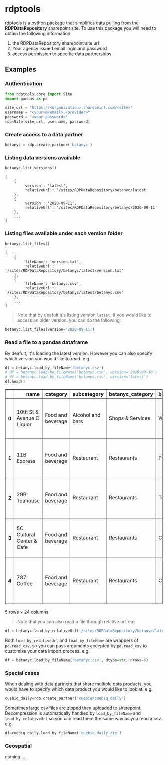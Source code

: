 # rdptools

rdptools is a python package that simplifies data pulling from the **RDPDataRepository** sharepoint site. To use this package you will need to obtain the following information:

1. the RDPDataRepository sharepoint site url
2. Your agency issued email login and password
3. access permission to specific data partnerships

## Examples

### Authentication

```python
from rdptools.core import Site
import pandas as pd

site_url = "https://<organization>.sharepoint.com/<site>"
username = "<your>@<email>.<provider>"
password = "<your password>"
rdp=Site(site_url, username, password)
```

### Create access to a data partner

```python
betanyc = rdp.create_partner('betanyc')
```

### Listing data versions available

```python
betanyc.list_versions()
```

    [
        {
            'version': 'latest',
            'relativeUrl': '/sites/RDPDataRepository/betanyc/latest'
        },
        {
            'version': '2020-09-11',
            'relativeUrl': '/sites/RDPDataRepository/betanyc/2020-09-11'
        },
        ...
    ]

### Listing files available under each version folder

```python
betanyc.list_files()
```

    [
        {
            'fileName': 'version.txt',
            'relativeUrl': '/sites/RDPDataRepository/betanyc/latest/version.txt'
        },
        {
            'fileName': 'betanyc.csv',
            'relativeUrl': '/sites/RDPDataRepository/betanyc/latest/betanyc.csv'
        },
        ...
    ]

> Note that by deafult it's listing version `latest`. If you would like to access an older version. you can do the following:

```python
betanyc.list_files(version='2020-09-11')
```

### Read a file to a pandas dataframe

By deafult, it's loading the latest version. However you can also specify which version you would like to read. e.g.

```python
df = betanyc.load_by_fileName('betanyc.csv')
# df = betanyc.load_by_fileName('betanyc.csv', version='2020-09-10')
# df = betanyc.load_by_fileName('betanyc.csv', version='latest')
df.head()
```

<div>
<style scoped>
    .dataframe tbody tr th:only-of-type {
        vertical-align: middle;
    }

    .dataframe tbody tr th {
        vertical-align: top;
    }

    .dataframe thead th {
        text-align: right;
    }
</style>
<table border="1" class="dataframe">
  <thead>
    <tr style="text-align: right;">
      <th></th>
      <th>name</th>
      <th>category</th>
      <th>subcategory</th>
      <th>betanyc_category</th>
      <th>betanyc_subcategory</th>
      <th>phone</th>
      <th>address</th>
      <th>zipcode</th>
      <th>borough</th>
      <th>nta_code</th>
      <th>...</th>
    </tr>
  </thead>
  <tbody>
    <tr>
      <th>0</th>
      <td>10th St &amp; Avenue C Liquor</td>
      <td>Food and beverage</td>
      <td>Alcohol and bars</td>
      <td>Shops &amp; Services</td>
      <td>Wine</td>
      <td>212-995-8200</td>
      <td>159 Avenue C, New York, NY 10009</td>
      <td>10009.0</td>
      <td>MN</td>
      <td>MN28</td>
      <td>...</td>
    </tr>
    <tr>
      <th>1</th>
      <td>11B Express</td>
      <td>Food and beverage</td>
      <td>Restaurant</td>
      <td>Restaurants</td>
      <td>Pizza</td>
      <td>(212) 388-9811</td>
      <td>174 Avenue B, New York, NY 10009</td>
      <td>10009.0</td>
      <td>MN</td>
      <td>MN22</td>
      <td>...</td>
    </tr>
    <tr>
      <th>2</th>
      <td>29B Teahouse</td>
      <td>Food and beverage</td>
      <td>Restaurant</td>
      <td>Restaurants</td>
      <td>Tea Shop</td>
      <td>646-864-0093</td>
      <td>29 Avenue B, New York, NY 10009</td>
      <td>10009.0</td>
      <td>MN</td>
      <td>MN28</td>
      <td>...</td>
    </tr>
    <tr>
      <th>3</th>
      <td>5C Cultural Center &amp; Cafe</td>
      <td>Food and beverage</td>
      <td>Restaurant</td>
      <td>Restaurants</td>
      <td>Cafe</td>
      <td>917-261-5249</td>
      <td>68 Avenue C, New York, NY 10009</td>
      <td>10009.0</td>
      <td>MN</td>
      <td>MN28</td>
      <td>...</td>
    </tr>
    <tr>
      <th>4</th>
      <td>787 Coffee</td>
      <td>Food and beverage</td>
      <td>Restaurant</td>
      <td>Restaurants</td>
      <td>Cafe</td>
      <td>1-888-629-1004</td>
      <td>131 E. 7th Street, New York, NY 10009</td>
      <td>10009.0</td>
      <td>MN</td>
      <td>MN22</td>
      <td>...</td>
    </tr>
  </tbody>
</table>
<p>5 rows × 24 columns</p>
</div>

> Note that you can also read a file through relative url. e.g.

```python
df = betanyc.load_by_relativeUrl('/sites/RDPDataRepository/betanyc/latest/betanyc.csv')
```

Both `load_by_relativeUrl` and `load_by_fileName` are wrappers of `pd.read_csv`, so you can pass arguments accepted by `pd.read_csv` to customize your data import process. e.g.

```python
df = betanyc.load_by_fileName('betanyc.csv', dtype=str, nrows=5)
```

### Special cases

When dealing with data partners that share multiple data products. you would have to specify which data product you would like to look at. e.g.

```python
cuebiq_daily=rdp.create_partner('cuebiq/cuebiq_daily')
```

Sometimes large csv files are zipped then uploaded to sharepoint. Decompression is automatically handled by `load_by_fileName` and `load_by_relativeUrl` so you can read them the same way as you read a csv. e.g.

```python
df=cuebiq_daily.load_by_fileName('cuebiq_daily.zip')
```

### Geospatial

coming ....
